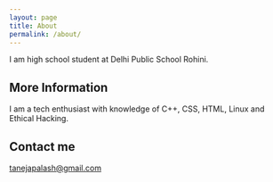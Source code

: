 ```yaml
---
layout: page
title: About
permalink: /about/
---
```


I am high school student at Delhi Public School Rohini.
## More Information

I am a tech enthusiast with knowledge of C++, CSS, HTML, Linux and Ethical Hacking.
## Contact me

[tanejapalash@gmail.com](mailto:tanejapalash@gmail.com)
